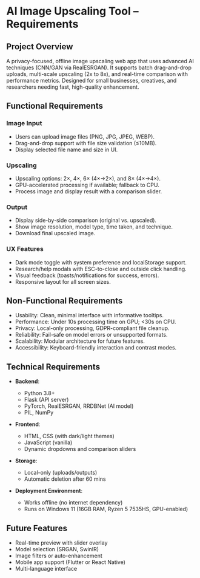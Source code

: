 # AI Image Upscaling Tool – Requirements

## Project Overview
A privacy-focused, offline image upscaling web app that uses advanced AI techniques (CNN/GAN via RealESRGAN). It supports batch drag-and-drop uploads, multi-scale upscaling (2x to 8x), and real-time comparison with performance metrics. Designed for small businesses, creatives, and researchers needing fast, high-quality enhancement.

## Functional Requirements

### Image Input
- Users can upload image files (PNG, JPG, JPEG, WEBP).
- Drag-and-drop support with file size validation (≤10MB).
- Display selected file name and size in UI.

### Upscaling
- Upscaling options: 2×, 4×, 6× (4×→2×), and 8× (4×→4×).
- GPU-accelerated processing if available; fallback to CPU.
- Process image and display result with a comparison slider.

### Output
- Display side-by-side comparison (original vs. upscaled).
- Show image resolution, model type, time taken, and technique.
- Download final upscaled image.

### UX Features
- Dark mode toggle with system preference and localStorage support.
- Research/help modals with ESC-to-close and outside click handling.
- Visual feedback (toasts/notifications for success, errors).
- Responsive layout for all screen sizes.

## Non-Functional Requirements

- Usability: Clean, minimal interface with informative tooltips.
- Performance: Under 10s processing time on GPU; <30s on CPU.
- Privacy: Local-only processing, GDPR-compliant file cleanup.
- Reliability: Fail-safe on model errors or unsupported formats.
- Scalability: Modular architecture for future features.
- Accessibility: Keyboard-friendly interaction and contrast modes.

## Technical Requirements

- **Backend**:
  - Python 3.8+
  - Flask (API server)
  - PyTorch, RealESRGAN, RRDBNet (AI model)
  - PIL, NumPy

- **Frontend**:
  - HTML, CSS (with dark/light themes)
  - JavaScript (vanilla)
  - Dynamic dropdowns and comparison sliders

- **Storage**:
  - Local-only (uploads/outputs)
  - Automatic deletion after 60 mins

- **Deployment Environment**:
  - Works offline (no internet dependency)
  - Runs on Windows 11 (16GB RAM, Ryzen 5 7535HS, GPU-enabled)

## Future Features

- Real-time preview with slider overlay
- Model selection (SRGAN, SwinIR)
- Image filters or auto-enhancement
- Mobile app support (Flutter or React Native)
- Multi-language interface

